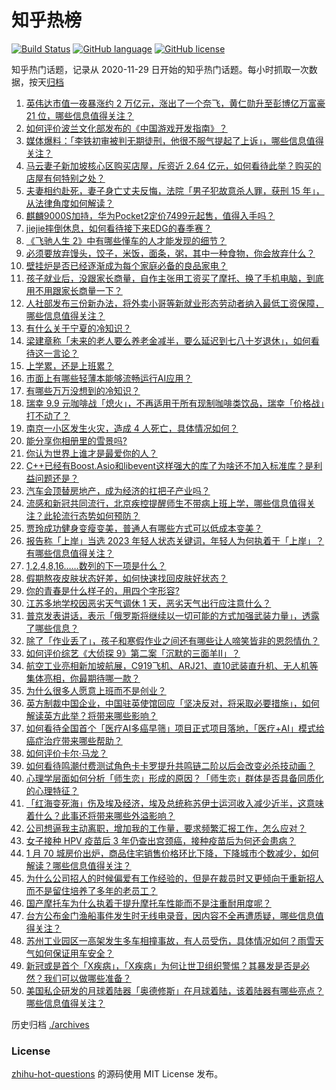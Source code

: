 # 知乎热榜
[![Build Status](https://github.com/ToWeLong/zhihu-hot-questions/workflows/CI/badge.svg)](https://github.com/ToWeLong/zhihu-hot-questions/actions)
[![GitHub language](https://img.shields.io/badge/language-golang-orange.svg)](https://golang.org/)
[![GitHub license](https://img.shields.io/github/license/ToWeLong/zhihu-hot-questions)](https://github.com/ToWeLong/zhihu-hot-questions/blob/main/LICENSE)

知乎热门话题，记录从 2020-11-29 日开始的知乎热门话题。每小时抓取一次数据，按天[归档](./archives)

<!-- BEGIN -->

1. [英伟达市值一夜暴涨约 2 万亿元，涨出了一个奈飞，黄仁勋升至彭博亿万富豪 21 位，哪些信息值得关注？](https://www.zhihu.com/question/645479358)
1. [如何评价波兰文化部发布的《中国游戏开发指南》？](https://www.zhihu.com/question/645012645)
1. [媒体爆料：「李铁初审被判无期徒刑，他很不服气提起了上诉」，哪些信息值得关注？](https://www.zhihu.com/question/645387098)
1. [马云妻子新加坡核心区购买店屋，斥资近 2.64 亿元，如何看待此举？购买的店屋有何特别之处？](https://www.zhihu.com/question/645347103)
1. [夫妻相约赴死，妻子身亡丈夫反悔，法院「男子犯故意杀人罪，获刑 15 年」，从法律角度如何解读？](https://www.zhihu.com/question/645492524)
1. [麒麟9000S加持，华为Pocket2定价7499元起售，值得入手吗？](https://www.zhihu.com/question/645460304)
1. [jiejie摔倒休息，如何看待接下来EDG的春季赛？](https://www.zhihu.com/question/645521574)
1. [《飞驰人生 2》中有哪些懂车的人才能发现的细节？](https://www.zhihu.com/question/645316231)
1. [必须要放弃馒头，饺子，米饭，面条，粥，其中一种食物，你会放弃什么？](https://www.zhihu.com/question/644578492)
1. [壁挂炉是否已经逐渐成为每个家庭必备的良品家电？](https://www.zhihu.com/question/645365289)
1. [孩子就业后，没跟家长商量，自作主张用工资买了摩托、换了手机电脑，到底用不用跟家长商量一下？](https://www.zhihu.com/question/642217307)
1. [人社部发布三份新办法，将外卖小哥等新就业形态劳动者纳入最低工资保障，哪些信息值得关注？](https://www.zhihu.com/question/645549194)
1. [有什么关于宁夏的冷知识？](https://www.zhihu.com/question/52936199)
1. [梁建章称「未来的老人要么养老金减半，要么延迟到七八十岁退休」，如何看待这一言论？](https://www.zhihu.com/question/645546999)
1. [上学累，还是上班累？](https://www.zhihu.com/question/645481567)
1. [市面上有哪些轻薄本能够流畅运行AI应用？](https://www.zhihu.com/question/643243566)
1. [有哪些万万没想到的冷知识？](https://www.zhihu.com/question/295454420)
1. [瑞幸 9.9 元咖啡战「熄火」，不再适用于所有现制咖啡类饮品，瑞幸「价格战」打不动了？](https://www.zhihu.com/question/645479372)
1. [南京一小区发生火灾，造成 4 人死亡，具体情况如何？](https://www.zhihu.com/question/645483113)
1. [能分享你相册里的雪景吗?](https://www.zhihu.com/question/645398076)
1. [你认为世界上谁才是最爱你的人？](https://www.zhihu.com/question/627624512)
1. [C++已经有Boost.Asio和libevent这样强大的库了为啥还不加入标准库？是利益问题还是？](https://www.zhihu.com/question/631459764)
1. [汽车会顶替房地产，成为经济的扛把子产业吗？](https://www.zhihu.com/question/639211301)
1. [流感和新冠共同流行，北京疾控提醒师生不带病上班上学，哪些信息值得关注？此轮流行态势如何预防？](https://www.zhihu.com/question/645479284)
1. [贾玲成功健身变瘦变美，普通人有哪些方式可以低成本变美？](https://www.zhihu.com/question/645051177)
1. [报告称「上岸」当选 2023 年轻人状态关键词，年轻人为何执着于「上岸」？有哪些信息值得关注？](https://www.zhihu.com/question/645492113)
1. [1,2,4,8,16……数列的下一项是什么？](https://www.zhihu.com/question/642087948)
1. [假期熬夜皮肤状态好差，如何快速找回皮肤好状态？](https://www.zhihu.com/question/645051165)
1. [你的青春是什么样子的，用四个字形容?](https://www.zhihu.com/question/643668975)
1. [江苏多地学校因恶劣天气调休 1 天，恶劣天气出行应注意什么？](https://www.zhihu.com/question/645427652)
1. [普京发表讲话，表示「俄罗斯将继续以一切可能的方式加强武装力量」，透露了哪些信息？](https://www.zhihu.com/question/645502039)
1. [除了「作业丢了」，孩子和寒假作业之间还有哪些让人啼笑皆非的恩怨情仇？](https://www.zhihu.com/question/645035164)
1. [如何评价综艺《大侦探 9》第二案「沉默的三面羊II」？](https://www.zhihu.com/question/645195736)
1. [航空工业亮相新加坡航展，C919飞机、ARJ21、直10武装直升机、无人机等集体亮相，你最期待哪一款？](https://www.zhihu.com/question/644851876)
1. [为什么很多人愿意上班而不是创业？](https://www.zhihu.com/question/644853310)
1. [英方制裁中国企业，中国驻英使馆回应「坚决反对，将采取必要措施」，如何解读英方此举？将带来哪些影响？](https://www.zhihu.com/question/645482709)
1. [如何看待全国首个「医疗AI多癌早筛」项目正式项目落地，「医疗+AI」模式给癌症治疗带来哪些帮助？](https://www.zhihu.com/question/645481638)
1. [如何评价卡尔·马龙？](https://www.zhihu.com/question/24403219)
1. [如何看待鸣潮付费测试角色卡卡罗提升共鸣链二阶以后会改变必杀技动画？](https://www.zhihu.com/question/645361697)
1. [心理学层面如何分析「师生恋」形成的原因？「师生恋」群体是否具备同质化的心理特征？](https://www.zhihu.com/question/644934954)
1. [「红海变死海」伤及埃及经济，埃及总统称苏伊士运河收入减少近半，这意味着什么？此事还将带来哪些外溢影响？](https://www.zhihu.com/question/645492429)
1. [公司想逼我主动离职，增加我的工作量，要求频繁汇报工作，怎么应对？](https://www.zhihu.com/question/645384559)
1. [女子接种 HPV 疫苗后 3 年仍查出宫颈癌，接种疫苗后为何还会患病？](https://www.zhihu.com/question/645195958)
1. [1 月 70 城房价出炉，商品住宅销售价格环比下降，下降城市个数减少，如何解读？哪些信息值得关注？](https://www.zhihu.com/question/645486448)
1. [为什么公司招人的时候偏爱有工作经验的，但是在裁员时又更倾向于重新招人而不是留住培养了多年的老员工？](https://www.zhihu.com/question/645386210)
1. [国产摩托车为什么执着于提升摩托车性能而不是注重耐用度呢？](https://www.zhihu.com/question/644352690)
1. [台方公布金门渔船事件发生时无线电录音，因内容不全再遭质疑，哪些信息值得关注？](https://www.zhihu.com/question/645552587)
1. [苏州工业园区一高架发生多车相撞事故，有人员受伤，具体情况如何？雨雪天气如何保证用车安全？](https://www.zhihu.com/question/645487047)
1. [新冠或是首个「X疾病」，「X疾病」为何让世卫组织警惕？其暴发是否是必然？我们可以做哪些准备？](https://www.zhihu.com/question/645479739)
1. [美国私企研发的月球着陆器「奥德修斯」在月球着陆，该着陆器有哪些亮点？哪些信息值得关注？](https://www.zhihu.com/question/645476085)

<!-- END -->

历史归档 [./archives](./archives)


### License
[zhihu-hot-questions](https://github.com/towelong/zhihu-hot-questions) 的源码使用 MIT License 发布。
